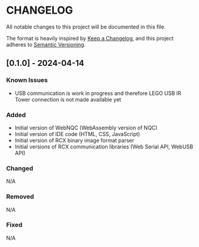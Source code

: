 # CHANGELOG

All notable changes to this project will be documented in this file.

The format is heavily inspired by [Keep a Changelog](https://keepachangelog.com/en/1.1.0/),
and this project adheres to [Semantic Versioning](https://semver.org/spec/v2.0.0.html).

## [0.1.0] - 2024-04-14

### Known Issues

* USB communication is work in progress and therefore LEGO USB IR Tower connection is not made available yet

### Added

* Initial version of WebNQC (WebAssembly version of NQC)
* Initial version of IDE code (HTML, CSS, JavaScript)
* Initial version of RCX binary image format parser
* Initial versions of RCX communication libraries (Web Serial API, WebUSB API)

### Changed

N/A

### Removed

N/A

### Fixed

N/A

